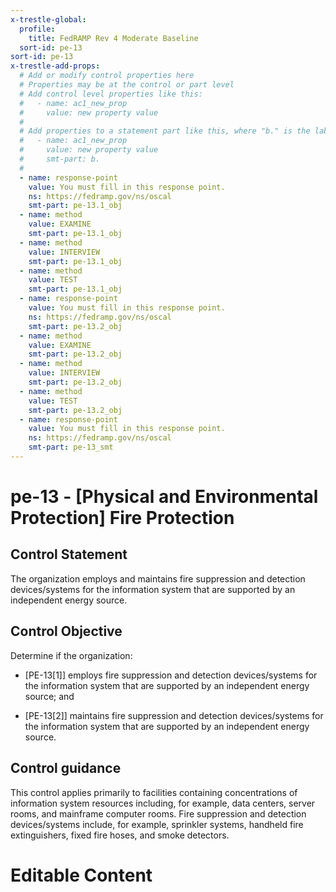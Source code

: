 ```yaml
---
x-trestle-global:
  profile:
    title: FedRAMP Rev 4 Moderate Baseline
  sort-id: pe-13
sort-id: pe-13
x-trestle-add-props:
  # Add or modify control properties here
  # Properties may be at the control or part level
  # Add control level properties like this:
  #   - name: ac1_new_prop
  #     value: new property value
  #
  # Add properties to a statement part like this, where "b." is the label of the target statement part
  #   - name: ac1_new_prop
  #     value: new property value
  #     smt-part: b.
  #
  - name: response-point
    value: You must fill in this response point.
    ns: https://fedramp.gov/ns/oscal
    smt-part: pe-13.1_obj
  - name: method
    value: EXAMINE
    smt-part: pe-13.1_obj
  - name: method
    value: INTERVIEW
    smt-part: pe-13.1_obj
  - name: method
    value: TEST
    smt-part: pe-13.1_obj
  - name: response-point
    value: You must fill in this response point.
    ns: https://fedramp.gov/ns/oscal
    smt-part: pe-13.2_obj
  - name: method
    value: EXAMINE
    smt-part: pe-13.2_obj
  - name: method
    value: INTERVIEW
    smt-part: pe-13.2_obj
  - name: method
    value: TEST
    smt-part: pe-13.2_obj
  - name: response-point
    value: You must fill in this response point.
    ns: https://fedramp.gov/ns/oscal
    smt-part: pe-13_smt
---
```


# pe-13 - \[Physical and Environmental Protection\] Fire Protection

## Control Statement

The organization employs and maintains fire suppression and detection devices/systems for the information system that are supported by an independent energy source.

## Control Objective

Determine if the organization:

- \[PE-13[1]\] employs fire suppression and detection devices/systems for the information system that are supported by an independent energy source; and

- \[PE-13[2]\] maintains fire suppression and detection devices/systems for the information system that are supported by an independent energy source.

## Control guidance

This control applies primarily to facilities containing concentrations of information system resources including, for example, data centers, server rooms, and mainframe computer rooms. Fire suppression and detection devices/systems include, for example, sprinkler systems, handheld fire extinguishers, fixed fire hoses, and smoke detectors.

# Editable Content

<!-- Make additions and edits below -->
<!-- The above represents the contents of the control as received by the profile, prior to additions. -->
<!-- If the profile makes additions to the control, they will appear below. -->
<!-- The above markdown may not be edited but you may edit the content below, and/or introduce new additions to be made by the profile. -->
<!-- If there is a yaml header at the top, parameter values may be edited. Use --set-parameters to incorporate the changes during assembly. -->
<!-- The content here will then replace what is in the profile for this control, after running profile-assemble. -->
<!-- The added parts in the profile for this control are below.  You may edit them and/or add new ones. -->
<!-- Each addition must have a heading either of the form ## Control my_addition_name -->
<!-- or ## Part a. (where the a. refers to one of the control statement labels.) -->
<!-- "## Control" parts are new parts added after the statement part. -->
<!-- "## Part" parts are new parts added into the top-level statement part with that label. -->
<!-- Subparts may be added with nested hash levels of the form ### My Subpart Name -->
<!-- underneath the parent ## Control or ## Part being added -->
<!-- See https://ibm.github.io/compliance-trestle/tutorials/ssp_profile_catalog_authoring/ssp_profile_catalog_authoring for guidance. -->
